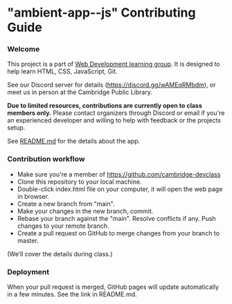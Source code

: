 # "ambient-app--js" Contributing Guide

### Welcome

This project is a part of [Web Development learning group](https://hattifnatt4r.github.io/sd). It is designed to help learn HTML, CSS, JavaScript, Git.

See our Discord server for details (https://discord.gg/wAMEqRMbdm), or meet us in person at the Cambridge Public Library.

**Due to limited resources, contributions are currently open to class members only.**
Please contact organizers through Discord or email if you're an experienced developer and willing to help with feedback or the projects setup.

See [README.md](https://github.com/cambridge-devclass/ambient-app--js/blob/main/README.md) for the details about the app.


### Contribution workflow

* Make sure you're a member of https://github.com/cambridge-devclass
* Clone this repository to your local machine.
* Double-click index.html file on your computer, it will open the web page in browser.
* Create a new branch from "main".
* Make your changes in the new branch, commit.
* Rebase your branch against the "main". Resolve conflicts if any. Push changes to your remote branch.
* Create a pull request on GitHub to merge changes from your branch to master.

(We’ll cover the details during class.)

### Deployment

When your pull request is merged, GitHub pages will update automatically in a few minutes. 
See the link in README.md. 